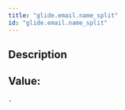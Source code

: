 ```yaml
---
title: "glide.email.name_split"
id: "glide.email.name_split"
---
```

## Description



## Value: 
```
.
```